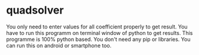 # quadsolver
You only need to enter values for all coefficient properly to get result.
You have to run this programm on terminal window of python to get results.
This programme is 100% python based.
You don't need any pip or libraries.
You can run this on android or smartphone too.
